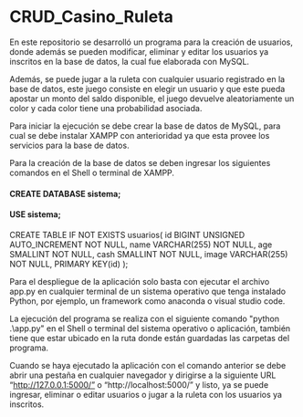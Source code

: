 # CRUD_Casino_Ruleta

En este repositorio se desarrolló un programa para la creación de usuarios, donde además se pueden modificar, eliminar y editar los usuarios ya inscritos en la base de datos, la cual fue elaborada con MySQL.

Además, se puede jugar a la ruleta con cualquier usuario registrado en la base de datos, este juego consiste en elegir un usuario y que este pueda apostar un monto del saldo disponible, el juego devuelve aleatoriamente un color y cada color tiene una probabilidad asociada.

Para iniciar la ejecución se debe crear la base de datos de MySQL, para cual se debe instalar XAMPP con anterioridad ya que esta provee los servicios para la base de datos.

Para la creación de la base de datos se deben ingresar los siguientes comandos en el Shell o terminal de XAMPP.

#### CREATE DATABASE sistema;
#### USE sistema;
CREATE TABLE IF NOT EXISTS usuarios(
 	id BIGINT UNSIGNED AUTO_INCREMENT NOT NULL,
 	name VARCHAR(255) NOT NULL,
 	age SMALLINT NOT NULL,
  cash SMALLINT NOT NULL,
  image VARCHAR(255) NOT NULL,
 	PRIMARY KEY(id)
);

Para el despliegue de la aplicación solo basta con ejecutar el archivo app.py en cualquier terminal de un sistema operativo que tenga instalado Python, por ejemplo, un framework como anaconda o visual studio code.

La ejecución del programa se realiza con el siguiente comando "python .\app.py" en el Shell o terminal del sistema operativo o aplicación, también tiene que estar ubicado en la ruta donde están guardadas las carpetas del programa.

Cuando se haya ejecutado la aplicación con el comando anterior se debe abrir una pestaña en cualquier navegador y dirigirse a la siguiente URL “http://127.0.0.1:5000/” o “http://localhost:5000/” y listo, ya se puede ingresar, eliminar o editar usuarios o jugar a la ruleta con los usuarios ya inscritos.

